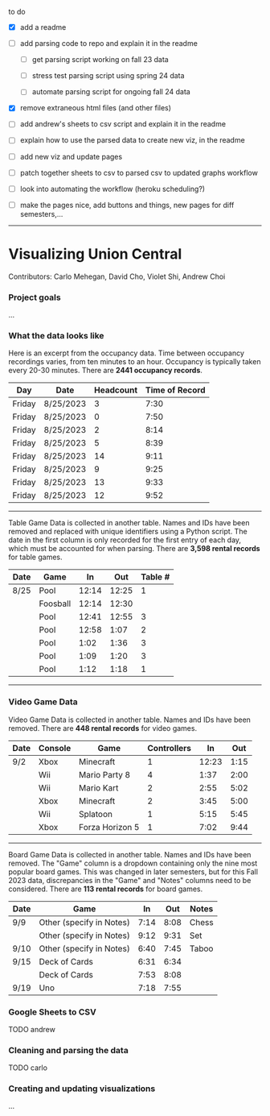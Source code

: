to do

- [x] add a readme

- [ ] add parsing code to repo and explain it in the readme

    - [ ] get parsing script working on fall 23 data

    - [ ] stress test parsing script using spring 24 data

    - [ ] automate parsing script for ongoing fall 24 data

- [x] remove extraneous html files (and other files)

- [ ] add andrew's sheets to csv script and explain it in the readme

- [ ] explain how to use the parsed data to create new viz, in the readme

- [ ] add new viz and update pages

- [ ] patch together sheets to csv to parsed csv to updated graphs workflow

- [ ] look into automating the workflow (heroku scheduling?)

- [ ] make the pages nice, add buttons and things, new pages for diff semesters,...

---

# Visualizing Union Central

Contributors: Carlo Mehegan, David Cho, Violet Shi, Andrew Choi

### Project goals

...

### What the data looks like
Here is an excerpt from the occupancy data. Time between occupancy recordings varies, from ten minutes to an hour. Occupancy is typically taken every 20-30 minutes. There are **2441 occupancy records**.

| Day     | Date       | Headcount | Time of Record |
|---------|------------|-----------|----------------|
| Friday  | 8/25/2023  | 3         | 7:30           |
| Friday  | 8/25/2023  | 0         | 7:50           |
| Friday  | 8/25/2023  | 2         | 8:14           |
| Friday  | 8/25/2023  | 5         | 8:39           |
| Friday  | 8/25/2023  | 14        | 9:11           |
| Friday  | 8/25/2023  | 9         | 9:25           |
| Friday  | 8/25/2023  | 13        | 9:33           |
| Friday  | 8/25/2023  | 12        | 9:52           |

---
Table Game Data is collected in another table. Names and IDs have been removed and replaced with unique identifiers using a Python script. The date in the first column is only recorded for the first entry of each day, which must be accounted for when parsing. There are **3,598 rental records** for table games.

| Date    | Game       | In    | Out   | Table # |
|---------|------------|-------|-------|---------|
| 8/25    | Pool       | 12:14 | 12:25 | 1       |
|         | Foosball   | 12:14 | 12:30 |         |
|         | Pool       | 12:41 | 12:55 | 3       |
|         | Pool       | 12:58 | 1:07  | 2       |
|         | Pool       | 1:02  | 1:36  | 3       |
|         | Pool       | 1:09  | 1:20  | 3       |
|         | Pool       | 1:12  | 1:18  | 1       |

---

### Video Game Data
Video Game Data is collected in another table. Names and IDs have been removed. There are **448 rental records** for video games.

| Date | Console | Game             | Controllers | In    | Out   |
|------|---------|------------------|-------------|-------|-------|
| 9/2  | Xbox    | Minecraft        | 1           | 12:23 | 1:15  |
|      | Wii     | Mario Party 8    | 4           | 1:37  | 2:00  |
|      | Wii     | Mario Kart       | 2           | 2:55  | 5:02  |
|      | Xbox    | Minecraft        | 2           | 3:45  | 5:00  |
|      | Wii     | Splatoon         | 1           | 5:15  | 5:45  |
|      | Xbox    | Forza Horizon 5  | 1           | 7:02  | 9:44  |

---
Board Game Data is collected in another table. Names and IDs have been removed. The "Game" column is a dropdown containing only the nine most popular board games. This was changed in later semesters, but for this Fall 2023 data, discrepancies in the "Game" and "Notes" columns need to be considered. There are **113 rental records** for board games.

| Date  | Game                  | In    | Out   | Notes            |
|-------|-----------------------|-------|-------|------------------|
| 9/9   | Other (specify in Notes) | 7:14  | 8:08  | Chess            |
|       | Other (specify in Notes) | 9:12  | 9:31  | Set              |
| 9/10  | Other (specify in Notes) | 6:40  | 7:45  | Taboo            |
| 9/15  | Deck of Cards         | 6:31  | 6:34  |                  |
|       | Deck of Cards         | 7:53  | 8:08  |                  |
| 9/19  | Uno                   | 7:18  | 7:55  |                  |



### Google Sheets to CSV

TODO andrew


### Cleaning and parsing the data

TODO carlo


### Creating and updating visualizations

...
